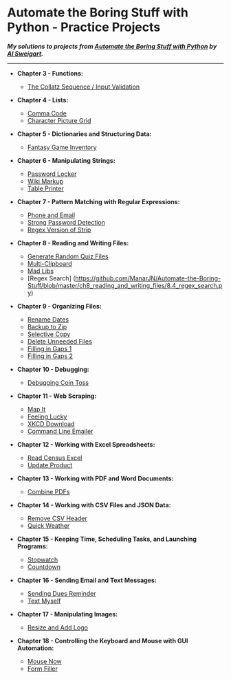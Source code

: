 # **Automate the Boring Stuff with Python - Practice Projects**
***My solutions to projects from [Automate the Boring Stuff with Python](https://automatetheboringstuff.com/) by [Al Sweigart](http://alsweigart.com/).***
  
---  

  *  **Chapter 3 - Functions:**  

      * [The Collatz Sequence / Input Validation](https://github.com/ManarJN/Automate-the-Boring-Stuff/blob/master/ch3_functions/3.0_collatz_program.py)
  * **Chapter 4 - Lists:**  

    * [Comma Code](https://github.com/ManarJN/Automate-the-Boring-Stuff/blob/master/ch4_lists/4.0_comma_code_input_validation.py)  
    * [Character Picture Grid](https://github.com/ManarJN/Automate-the-Boring-Stuff/blob/master/ch4_lists/4.1_character_picture_guide.py) 
  * **Chapter 5 - Dictionaries and Structuring Data:**  

    * [Fantasy Game Inventory](https://github.com/ManarJN/Automate-the-Boring-Stuff/tree/master/ch5_dictionaries_and_structuring_data)
  * **Chapter 6 - Manipulating Strings:**  

    * [Password Locker](https://github.com/ManarJN/Automate-the-Boring-Stuff/blob/master/ch6_manipulating_strings/6.1_password_locker.py)  
    * [Wiki Markup](https://github.com/ManarJN/Automate-the-Boring-Stuff/blob/master/ch6_manipulating_strings/6.2_wiki_markup.py)
    * [Table Printer](https://github.com/ManarJN/Automate-the-Boring-Stuff/blob/master/ch6_manipulating_strings/6.3_table_printer.py)
  * **Chapter 7 - Pattern Matching with Regular Expressions:**  

    * [Phone and Email](https://github.com/ManarJN/Automate-the-Boring-Stuff/blob/master/ch7_pattern_matching_with_regex/7.1_phone_and_email.py)  
    * [Strong Password Detection](https://github.com/ManarJN/Automate-the-Boring-Stuff/blob/master/ch7_pattern_matching_with_regex/7.2_strong_password_detection.py)  
    * [Regex Version of Strip](https://github.com/ManarJN/Automate-the-Boring-Stuff/blob/master/ch7_pattern_matching_with_regex/7.3_regex_version_of_strip.py)      
  * **Chapter 8 - Reading and Writing Files:**  

    * [Generate Random Quiz Files](https://github.com/ManarJN/Automate-the-Boring-Stuff/blob/master/ch8_reading_and_writing_files/8.1_generate_random_quiz_files.py)  
    * [Multi-Clipboard](https://github.com/ManarJN/Automate-the-Boring-Stuff/blob/master/ch8_reading_and_writing_files/8.2_multiclipboard.py)  
    * [Mad Libs](https://github.com/ManarJN/Automate-the-Boring-Stuff/blob/master/ch8_reading_and_writing_files/8.3_madlibs.py)
    * [Regex Search] (https://github.com/ManarJN/Automate-the-Boring-Stuff/blob/master/ch8_reading_and_writing_files/8.4_regex_search.py)
  * **Chapter 9 - Organizing Files:**  

    * [Rename Dates](https://github.com/ManarJN/Automate-the-Boring-Stuff/blob/master/ch9_organizing_files/9.1_rename_dates.py)  
    * [Backup to Zip](https://github.com/ManarJN/Automate-the-Boring-Stuff/blob/master/ch9_organizing_files/9.2_backup_to_zip.py)  
    * [Selective Copy](https://github.com/ManarJN/Automate-the-Boring-Stuff/blob/master/ch9_organizing_files/9.3_selective_copy.py)  
    * [Delete Unneeded Files](https://github.com/ManarJN/Automate-the-Boring-Stuff/blob/master/ch9_organizing_files/9.4_delete_unneeded_files.py)  
    * [Filling in Gaps 1](https://github.com/ManarJN/Automate-the-Boring-Stuff/blob/master/ch9_organizing_files/9.5_filling_in_gaps_1.py)  
    * [Filling in Gaps 2](https://github.com/ManarJN/Automate-the-Boring-Stuff/blob/master/ch9_organizing_files/9.6_filling_in_gaps_2.py)  
  * **Chapter 10 - Debugging:**  

    * [Debugging Coin Toss](https://github.com/ManarJN/Automate-the-Boring-Stuff/blob/master/ch10_debugging/10.1_debugging_coin_toss.py)   
  * **Chapter 11 - Web Scraping:**  

    * [Map It]()  
    * [Feeling Lucky]()  
    * [XKCD Download]()  
    * [Command Line Emailer]()  
  * **Chapter 12 - Working with Excel Spreadsheets:**  

    * [Read Census Excel]()  
    * [Update Product]()  
  * **Chapter 13 - Working with PDF and Word Documents:**  

    * [Combine PDFs]()  
  * **Chapter 14 - Working with CSV Files and JSON Data:**  

    * [Remove CSV Header]()  
    * [Quick Weather]()    
  * **Chapter 15 - Keeping Time, Scheduling Tasks, and Launching Programs:**  

    * [Stopwatch]()  
    * [Countdown]()  
  * **Chapter 16 - Sending Email and Text Messages:**  

    * [Sending Dues Reminder]()  
    * [Text Myself]()  
  * **Chapter 17 - Manipulating Images:**  

    * [Resize and Add Logo](https://github.com/ManarJN/Automate-the-Boring-Stuff/blob/master/ch17_manipulating_images/17.1_resize_and_add_logo.py)  
  * **Chapter 18 - Controlling the Keyboard and Mouse with GUI Automation:**  

    * [Mouse Now]()  
    * [Form Filler]()  
